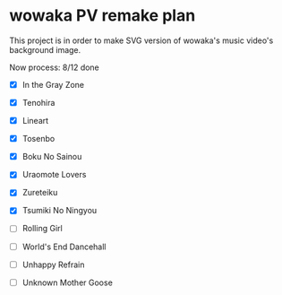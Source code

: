 # wowaka PV remake plan

This project is in order to make SVG version of wowaka's music video's background image.

Now process: 8/12 done

- [x] In the Gray Zone
- [x] Tenohira
- [x] Lineart
- [x] Tosenbo
- [x] Boku No Sainou
- [x] Uraomote Lovers
- [x] Zureteiku
- [x] Tsumiki No Ningyou
- [ ] Rolling Girl
- [ ] World's End Dancehall
- [ ] Unhappy Refrain
- [ ] Unknown Mother Goose

